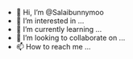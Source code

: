 - 👋 Hi, I’m @Salaibunnymoo
- 👀 I’m interested in ...
- 🌱 I’m currently learning ...
- 💞️ I’m looking to collaborate on ...
- 📫 How to reach me ...

<!---
Salaibunnymoo/Salaibunnymoo is a ✨ special ✨ repository because its `README.md` (this file) appears on your GitHub profile.
You can click the Preview link to take a look at your changes.
--->
